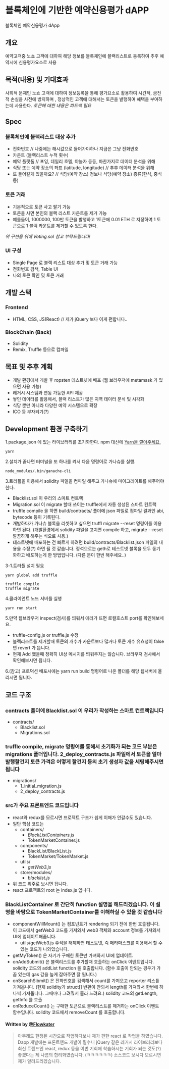 # 블록체인에 기반한 예약신용평가 dAPP
블록체인 예약신용평가 dApp

## 개요

예약고객중 노쇼 고객에 대하여 해당 정보를 블록체인에 블랙리스트로 등록하여 추후 예약시에 신용평가요소로 사용

## 목적(내용) 및 기대효과

사회적 문제인 노쇼 고객에 대하여 정보등록을 통해 평가요소로 활용하여 시간적, 금전적 손실을 사전에 방지하며 , 정상적인 고객에 대해서는 토큰을 발행하여 혜택을 부여하는데 사용한다. *토큰에 대한 내용은 피드백 필요*

## Spec

### 블록체인에 블랙리스트 대상 추가

- 전화번호 // 나중에는 해시값으로 들어가야하나 지금은 그냥 전화번호
- 카운트 (블랙리스트 누적 횟수)
- 예약 플랫폼 // 포잉, 데일리 호텔, 야놀자 등등, 마찬가지로 데이터 분석을 위해
- 식당 또는 예약 장소의 좌표 (latitude, longitude) // 추후 데이터 분석을 위해
- 또 들어갈게 있을까요? // 식당(예약 장소) 정보나 식당(예약 장소) 종류(한식, 중식 등)

### 토큰 거래

- 기본적으로 토큰 사고 팔기 가능
- 토큰을 사면 본인의 블랙 리스트 카운트를 제거 가능
- 예를들어, 1000000, 100만 토큰을 발행하고 1토큰에 0.01 ETH 로 지정하여 1 토큰으로 1 블랙 카운트를 제거할 수 있도록 한다.

*위 구현을 위해 Voting.sol 참고 부탁드립니다!*

### UI 구성

- Single Page 로 블랙 리스트 대상 추가 및 토큰 거래 가능
- 전화번호 검색, Table UI
- 나의 토큰 확인 및 토큰 거래

## 개발 스택

### Frontend

- HTML, CSS, JS(React) // 제가 jQuery 보다 이게 편합니다..

### BlockChain (Back)

- Solidity
- Remix, Truffle 등으로 컴파일

## 목표 및 추후 계획

- 개발 환경에서 개발 후 ropsten 테스트넷에 배포 (웹 브라우저에 metamask 가 있으면 사용 가능)
- 레거시 시스템과 연동 가능한 API 제공
- 쌓인 데이터를 활용해서, 블랙 리스트가 많은 지역 데이터 분석 및 시각화
- 식당 뿐만 아니라 다양한 예약 시스템으로 확장
- ICO 등 부자되기(?)

## Development 환경 구축하기

1.package.json 에 있는 라이브러리를 초기화한다. npm 대신에 [Yarn을 깔아주세요.](https://yarnpkg.com/lang/en/)

```terminal
yarn
```

2.설치가 끝나면 터미널을 또 하나를 켜서 다음 명령어로 가나슈를 실행.

```terminal
node_modules/.bin/ganache-cli
```

3.트러플을 이용해서 solidity 파일을 컴파일 해주고 가나슈에 마이그레이트를 해주어야 한다.

- Blacklist.sol 이 우리의 스마트 컨트랙
- Migration.sol 이 migrate 할때 쓰이는 truffle에서 자동 생성된 스마트 컨트랙
- truffle compile 을 하면 build/contracts/ 폴더에 json 파일로 컴파일 결과인 abi, bytecode 등이 기록된다.
- 개발하다가 가나슈 블록을 리셋하고 싶으면 truffl migrate --reset 명령어를 이용하면 된다. (개발환경에서 solidity 파일을 고치면 compile 하고, migrate --reset 깔끔하게 해주는 식으로 사용.)
- 테스트넷에 배포하는 건 빠르게 하려면 build/contracts/Blacklist.json 파일의 내용을 수정(?) 하면 될 것 같습니다. 정석으로는 geth로 테스트넷 블록을 모두 동기화하고 배포하는게 한 방법입니다. (다른 분이 한번 해주세요..)

3-1.트러플 설치 필요

```terminal
yarn global add truffle
```

```terminal
truffle compile
truffle migrate
```

4.클라이언트 노드 서버를 실행

```terminal
yarn run start
```

5.만약 웹브라우저 inspect(검사)를 띄워서 에러가 뜨면 로컬호스트 port를 확인해보세요.

- truffle-config.js or truffle.js 수정
- 블랙리스트를 제거할때 토큰의 개수가 카운트보다 많거나 토큰 개수 유효성이 false 면 revert 가 뜹니다.
- 현재 Add 했을때 정확히 UI상 메시지를 띄워주지는 않습니다. 브라우저 검사에서 확인해보시면 됩니다.

6.(참고) 프로덕션 배포시에는 yarn run build 명령어로 나온 폴더를 해당 웹서버에 올리시면 됩니다.

## 코드 구조

### contracts 폴더에 Blacklist.sol 이 우리가 작성하는 스마트 컨트랙입니다

- contracts/
  - Blacklist.sol
  - Migrations.sol

### truffle compile, migrate 명령어를 통해서 초기화가 되는 코드 부분은 migrations 폴더입니다. 2_deploy_contracts.js 파일에서 토큰을 얼마 발행할건지 토큰 가격은 어떻게 할건지 등의 초기 생성자 값을 세팅해주시면 됩니다

- migrations/
  - 1_initial_migration.js
  - 2_deploy_contracts.js

### src가 주요 프론트엔드 코드입니다

- react와 redux를 모르시면 프로젝트 구조가 쉽게 이해가 안갈수도 있습니다.
- 일단 핵심 코드는
  - containers/
    - *BlackListContainers.js*
    - TokenMarketContainer.js
  - components/
    - BlackList/BlackList.js
    - TokenMarket/TokenMarket.js
  - utils/
    - *getWeb3.js*
  - store/modules/
    - *blacklist.js*
- 위 코드 위주로 보시면 됩니다.
- react 프로젝트의 root 는 index.js 입니다.

### BlackListContainer 로 간단히 function 설명을 해드리겠습니다. 이 설명을 바탕으로 TokenMarketContainer를 이해하실 수 있을 것 같습니다

- componentWillMount() 는 컴포넌트가 rendering 되기 전에 한번 호출됩니다. 이 코드에서 getWeb3 코드를 가져와서 web3 객체와 account 정보를 가져와서 UI에 업데이트해줍니다.
  - utils/getWeb3.js 주석을 해제하면 테스트넷, 즉 메타마스크를 이용해서 할 수 있는 코드가 나와있습니다.
- getMyToken() 은 자기가 구매한 토큰만 가져와서 UI에 업데이트.
- onAddSubmit() 은 블랙리스트를 추가할때 호출하는 onClick 이벤트입니다. solidity 코드의 addList function 을 호출합니다. (함수 호출이 안되는 경우가 가끔 있는데 gas 값을 높게 잡아주면 잘 됩니다.)
- onSearchSibmit() 은 전화번호를 검색해서 count를 가져오고 reporter 리스틑 가져옵니다. (현재 solidity가 struct[] 반환이 안되서 length를 가져와서 한번에 하나씩 가져옵니다. 그때마다 그려줘서 졸라 느려요.) solidity 코드의 getLength, getInfo 를 호출
- onReduceCount() 는 구매한 토큰으로 블랙리스트를 제거하는 onClick 이벤트 함수입니다. solidity 코드에서 removeCount 를 호출합니다.

#### Written by [@Flowkater](https://github.com/flowkater)

> 아무래도 한정된 시간으로 작업하다보니 제가 편한 react 로 작업을 하였습니다. Dapp 개발에는 프론트엔드 개발이 필수니 jQuery 같은 레거시 라이브러리보다 최신 트렌드인 react, redux 등을 이번 기회에 학습하시는 기회가 되는 것도(?) 좋겠다는 제 나름의 합리화였습니다. (ㅋㅋㅋㅋㅋㅋ) 소스코드 보시다 모르시면 제가 알려드리겠습니다.

